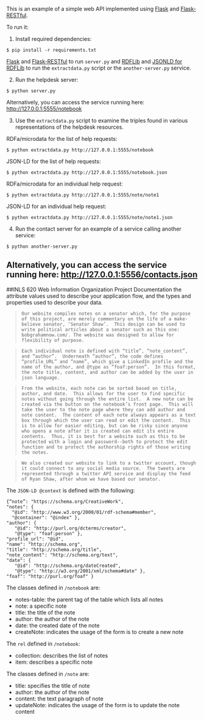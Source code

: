 ﻿This is an example of a simple web API implemented using
[Flask](http://flask.pocoo.org/) and
[Flask-RESTful](http://flask-restful.readthedocs.org/en/latest/).

To run it:

1. Install required dependencies:
  ```
  $ pip install -r requirements.txt
  ``` 
  [Flask](http://flask.pocoo.org/docs/0.10/installation/#installation)
  and
  [Flask-RESTful](http://flask-restful.readthedocs.org/en/latest/installation.html) to run `server.py` 
  and [RDFLib](http://rdflib.readthedocs.org/en/latest/) and [JSONLD for RDFLib](https://github.com/RDFLib/rdflib-jsonld) to run the `extractdata.py` script or the `another-server.py` service.

2. Run the helpdesk server:
  ```
  $ python server.py
  ```
  Alternatively, you can access the service running here: http://127.0.0.1:5555/notebook
  
3. Use the `extractdata.py` script to examine the triples found in various representations of the helpdesk resources.
  
  RDFa/microdata for the list of help requests:
  ```
  $ python extractdata.py http://127.0.0.1:5555/notebook
  ```
  JSON-LD for the list of help requests:
  ```
  $ python extractdata.py http://127.0.0.1:5555/notebook.json
  ```
  RDFa/microdata for an individual help request:
  ```
  $ python extractdata.py http://127.0.0.1:5555/note/note1
  ```
  JSON-LD for an individual help request:
  ```
  $ python extractdata.py http://127.0.0.1:5555/note/note1.json
  ```

4. Run the contact server for an example of a service calling another service:
  ```
  $ python another-server.py
  ```
  Alternatively, you can access the service running here: http://127.0.0.1:5556/contacts.json
----------------------------------------------------------------------------------------------------------


##INLS 620 Web Information Organization Project Documentation
the attribute values used to describe your application flow, and
the types and properties used to describe your data.




>     Our website compiles notes on a senator which, for the purpose of this project, are merely commentary on the life of a make-believe senator, ‘Senator Shaw’.  This design can be used to write political articles about a senator such as this one: bobgrahamnow.com/. The website was designed to allow for flexibility of purpose.  

>     Each individual note is defined with “title”, “note_content”, and “author”.  Underneath “author”, the code defines “profile_URL” and “name”, which give a LinkedIn profile and the name of the author, and @type as “foaf:person”.  In this format, the note title, content, and author can be added by the user in json language.  


>     From the website, each note can be sorted based on title, author, and date.  This allows for the user to find specific notes without going through the entire list.  A new note can be created via the button on the notebook’s front page.  This will take the user to the note page where they can add author and note content.  The content of each note always appears as a text box through which the user can read or edit the content.  This is to allow for easier editing, but can be risky since anyone who opens a note after it is created can edit its entire contents.  Thus, it is best for a website such as this to be protected with a login and password--both to protect the edit function and to protect the authorship rights of those writing the notes.  


>     We also created our website to link to a twitter account, though it could connect to any social media source.  The tweets are represented through a twitter API service and display the feed of Ryan Shaw, after whom we have based our senator.


The `JSON-LD @context` is defined with the following:
```
{“note”: "https://schema.org/CreativeWork",
"notes": {
  "@id": "http://www.w3.org/2000/01/rdf-schema#member",
  "@container": "@index" },
"author": {
   "@id": "http://purl.org/dcterms/creator",
   "@type": "foaf:person" },
"profile_url": "@id",
"name": "http://schema.org",
"title": "http://schema.org/title",
"note_content": "http://schema.org/text",
"date": {
   "@id": "http://schema.org/dateCreated",
   "@type": "http://w3.org/2001/xml/schema#date" },
"foaf": "http://purl.org/foaf" }
```


The classes defined in `/notebook` are:
* notes-table: the parent tag of the table which lists all notes
* note: a specific note
* title: the title of the note
* author: the author of the note
* date: the created date of the note
* createNote: indicates the usage of the form is to create a new note


The `rel` defined in `/notebook`:
* collection: describes the list of notes
* item: describes a specific note
                                                
The classes defined in `/note` are:
* title: specifies the title of note
* author: the author of the note
* content: the text paragraph of note
* updateNote: indicates the usage of the form is to update the note content